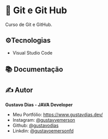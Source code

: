 # 📑 Git e Git Hub

Curso de Git e GitHub.


## ⚙️Tecnologias

- Visual Studio Code

## 📚 Documentação



## ✍️ Autor

**Gustavo Dias - JAVA Developer**

- Meu Portfólio: https://www.gustavdias.dev/
- Instagram: [@gustavvemerson](https://www.instagram.com/gustavvemerson/)
- Github: [@gustavodias](https://github.com/gustavodias)
- Linkdin: [@gustavoemersonfd](https://www.linkedin.com/in/gustavoemersonfd/)
